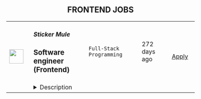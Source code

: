<div align="center"><h2>FRONTEND JOBS</h2></div><table><tr>
                <td width="100" height="100" rowspan="2">
                    <img src="https://wwr-pro.s3.amazonaws.com/logos/0018/9371/logo.gif" width="38px" height="auto">
                </td>
                <td width="300">
                    <h5>Sticker Mule</h5>
                    <h3> Software engineer (Frontend)</h3>
                </td>
                <td width="300">
                    <code>Full-Stack Programming</code>
                </td>
                <td width="200">
                <text>272 days ago</text>
                </td>
                <td width="100" rowspan="2">
                <a href="https://weworkremotely.com/remote-jobs/sticker-mule-software-engineer-frontend" align="right" target="_blank">Apply</a>
                </td>
            </tr>
            <tr>
                <td colspan="3">
                <details><summary>Description</summary>
                <img src="https://we-work-remotely.imgix.net/logos/0018/9371/logo.gif?ixlib=rails-4.0.0&w=50&h=50&dpr=2&fit=fill&auto=compress" />

<p>
  <strong>Headquarters:</strong> New York, NY
    <br /><strong>URL:</strong> <a href="https://www.stickermule.com/careers">https://www.stickermule.com/careers</a>
</p>

<div><strong>About Sticker Mule</strong></div><div>
<br>Sticker Mule is the Internet's most "kick ass" brand. We are privately-owned, profitable, and powered by a globally distributed team that enjoys building happy customer experience at the highest technical standards. Our software team operates from 17 countries, and we're always looking for more exceptional engineers.</div><div><a href="https://www.stickermule.com/about"><strong><br>See more about our teams here</strong></a></div><div><br></div><div><strong><br>We offer</strong></div><ol>
<li>Remote work with flexible schedules</li>
<li>A privately owned, low-stress culture.</li>
<li>A fun "no bullshit" work environment</li>
</ol><div><strong><br>We like you to know</strong></div><ol>
<li>Docker</li>
<li>NextJS</li>
<li>TypeScript</li>
<li>React</li>
<li>NodeJS</li>
<li>GraphQL</li>
<li>Postgres</li>
<li>Redis</li>
<li>Familiarity with Ruby</li>
<li>Excellent communication skills (English)</li>
<li>Degree in Computer Science or equivalent practical experience</li>
</ol><div><br></div><div><strong>Challenges</strong></div><ol>
<li>Improve and expand our React shared components gallery</li>
<li>Migrate a large Rails code base to JavaScript front-ends and back-ends</li>
<li>Maintain optimal front-end performance on desktop and mobile</li>
</ol><div><strong><br>Compensation and benefits</strong></div><ol>
<li>Salary: $135k+ based on experience</li>
<li>$20,000 signing bonus</li>
<li>4 weeks vacation + holidays based on your country of residence</li>
</ol><div>
<br><br><br>
</div><div><br></div>

<p><strong>To apply:</strong> <a href="https://weworkremotely.com/remote-jobs/sticker-mule-software-engineer-frontend">https://weworkremotely.com/remote-jobs/sticker-mule-software-engineer-frontend</a></p>

                </details>
                </td>
            </tr></table>